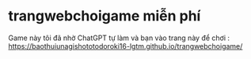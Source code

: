 # trangwebchoigame miễn phí
Game này tôi đã nhờ ChatGPT tự làm và bạn vào trang này để chơi : https://baothuiunagishototodoroki16-lgtm.github.io/trangwebchoigame/
